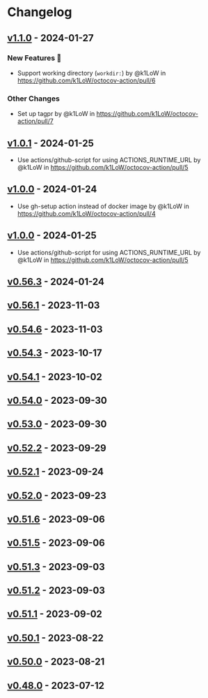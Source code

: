 # Changelog

## [v1.1.0](https://github.com/k1LoW/octocov-action/compare/v1.0.1...v1.1.0) - 2024-01-27
### New Features 🎉
- Support working directory (`workdir:`) by @k1LoW in https://github.com/k1LoW/octocov-action/pull/6
### Other Changes
- Set up tagpr by @k1LoW in https://github.com/k1LoW/octocov-action/pull/7

## [v1.0.1](https://github.com/k1LoW/octocov-action/compare/v1.0.0...v1.0.1) - 2024-01-25
- Use actions/github-script for using ACTIONS_RUNTIME_URL by @k1LoW in https://github.com/k1LoW/octocov-action/pull/5

## [v1.0.0](https://github.com/k1LoW/octocov-action/compare/v0.54.6...v1.0.0) - 2024-01-24
- Use gh-setup action instead of docker image by @k1LoW in https://github.com/k1LoW/octocov-action/pull/4

## [v1.0.0](https://github.com/k1LoW/octocov-action/compare/v1.0.0...v1) - 2024-01-25
- Use actions/github-script for using ACTIONS_RUNTIME_URL by @k1LoW in https://github.com/k1LoW/octocov-action/pull/5

## [v0.56.3](https://github.com/k1LoW/octocov-action/compare/v0.54.6...v0.56.3) - 2024-01-24

## [v0.56.1](https://github.com/k1LoW/octocov-action/compare/v0.54.3...v0.56.1) - 2023-11-03

## [v0.54.6](https://github.com/k1LoW/octocov-action/compare/v0.54.3...v0.54.6) - 2023-11-03

## [v0.54.3](https://github.com/k1LoW/octocov-action/compare/v0.54.1...v0.54.3) - 2023-10-17

## [v0.54.1](https://github.com/k1LoW/octocov-action/compare/v0.54.0...v0.54.1) - 2023-10-02

## [v0.54.0](https://github.com/k1LoW/octocov-action/compare/v0.53.0...v0.54.0) - 2023-09-30

## [v0.53.0](https://github.com/k1LoW/octocov-action/compare/v0.52.2...v0.53.0) - 2023-09-30

## [v0.52.2](https://github.com/k1LoW/octocov-action/compare/v0.52.1...v0.52.2) - 2023-09-29

## [v0.52.1](https://github.com/k1LoW/octocov-action/compare/v0.52.0...v0.52.1) - 2023-09-24

## [v0.52.0](https://github.com/k1LoW/octocov-action/compare/v0.51.6...v0.52.0) - 2023-09-23

## [v0.51.6](https://github.com/k1LoW/octocov-action/compare/v0.51.5...v0.51.6) - 2023-09-06

## [v0.51.5](https://github.com/k1LoW/octocov-action/compare/v0.51.3...v0.51.5) - 2023-09-06

## [v0.51.3](https://github.com/k1LoW/octocov-action/compare/v0.51.2...v0.51.3) - 2023-09-03

## [v0.51.2](https://github.com/k1LoW/octocov-action/compare/v0.51.1...v0.51.2) - 2023-09-03

## [v0.51.1](https://github.com/k1LoW/octocov-action/compare/v0.50.1...v0.51.1) - 2023-09-02

## [v0.50.1](https://github.com/k1LoW/octocov-action/compare/v0.50.0...v0.50.1) - 2023-08-22

## [v0.50.0](https://github.com/k1LoW/octocov-action/compare/v0.48.0...v0.50.0) - 2023-08-21

## [v0.48.0](https://github.com/k1LoW/octocov-action/compare/v0.47.4...v0.48.0) - 2023-07-12
